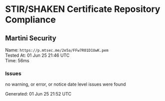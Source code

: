 # STIR/SHAKEN Certificate Repository Compliance

## Martini Security

Name: `https://p.mtsec.me/2e5a/FFw7R01D1UwK.pem`\
Tested At: 01 Jun 25 21:46 UTC\
Time: 56ms

### Issues

no warning, or error, or notice date level issues were found

Generated: 01 Jun 25 21:52 UTC